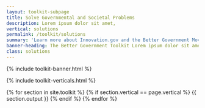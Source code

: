 ```yaml
---
layout: toolkit-subpage
title: Solve Governmental and Societal Problems
description: Lorem ipsum dolor sit amet,
vertical: solutions
permalink: /toolkit/solutions
summary: 'Learn more about Innovation.gov and the Better Government Movement'
banner-heading: The Better Government Toolkit Lorem ipsum dolor sit amet, consectetur adipiscing. 
class: solutions
---
```


{% include toolkit-banner.html %}


{% include toolkit-verticals.html %}

{% for section in site.toolkit %}
{% if section.vertical == page.vertical %}
{{ section.output }}
{% endif %}
{% endfor %}